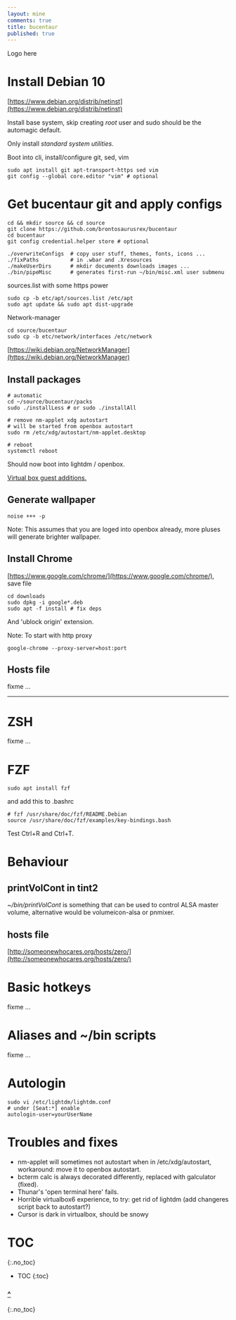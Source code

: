 ```yaml
---
layout: mine
comments: true
title: bucentaur
published: true
---
```

Logo here

# Install Debian 10

[https://www.debian.org/distrib/netinst](https://www.debian.org/distrib/netinst)

Install base system, skip creating *root* user and sudo should be the automagic default.  

Only install *standard system utilities*.

Boot into cli, install/configure git, sed, vim

    sudo apt install git apt-transport-https sed vim
    git config --global core.editor "vim" # optional

# Get bucentaur git and apply configs

    cd && mkdir source && cd source
    git clone https://github.com/brontosaurusrex/bucentaur
    cd bucentaur
    git config credential.helper store # optional
    
    ./overwriteConfigs  # copy user stuff, themes, fonts, icons ...
    ./fixPaths          # in .wbar and .Xresources
    ./makeUserDirs      # mkdir documents downloads images ...
    ./bin/pipeMisc      # generates first-run ~/bin/misc.xml user submenu

sources.list with some https power

    sudo cp -b etc/apt/sources.list /etc/apt
    sudo apt update && sudo apt dist-upgrade

Network-manager

    cd source/bucentaur
    sudo cp -b etc/network/interfaces /etc/network

[https://wiki.debian.org/NetworkManager](https://wiki.debian.org/NetworkManager)

## Install packages

    # automatic
    cd ~/source/bucentaur/packs
    sudo ./installLess # or sudo ./installAll
    
    # remove nm-applet xdg autostart
    # will be started from openbox autostart
    sudo rm /etc/xdg/autostart/nm-applet.desktop

    # reboot
    systemctl reboot

Should now boot into lightdm / openbox.

[Virtual box guest additions.](https://virtualboxes.org/doc/installing-guest-additions-on-debian/)

## Generate wallpaper

    noise +++ -p
    
Note: This assumes that you are loged into openbox already, more pluses will generate brighter wallpaper.

## Install Chrome

[https://www.google.com/chrome/](https://www.google.com/chrome/), save file

    cd downloads
    sudo dpkg -i google*.deb
    sudo apt -f install # fix deps
    
And 'ublock origin' extension.

Note: To start with http proxy

    google-chrome --proxy-server=host:port
    
## Hosts file

fixme ...

---
# ZSH

fixme ...

# FZF

    sudo apt install fzf
    
and add this to .bashrc

    # fzf /usr/share/doc/fzf/README.Debian
    source /usr/share/doc/fzf/examples/key-bindings.bash
    
Test Ctrl+R and Ctrl+T.

# Behaviour

## printVolCont in tint2
*~/bin/printVolCont* is something that can be used to control ALSA master volume, alternative would be volumeicon-alsa or pnmixer.

## hosts file
[http://someonewhocares.org/hosts/zero/](http://someonewhocares.org/hosts/zero/)

# Basic hotkeys

fixme ...

# Aliases and ~/bin scripts

fixme ...

# Autologin

    sudo vi /etc/lightdm/lightdm.conf
    # under [Seat:*] enable
    autologin-user=yourUserName
    
# Troubles and fixes

- nm-applet will sometimes not autostart when in /etc/xdg/autostart, workaround: move it to openbox autostart.
- bcterm calc is always decorated differently, replaced with galculator (fixed).
- Thunar's 'open terminal here' fails.
- Horrible virtualbox6 experience, to try: get rid of lightdm (add changeres script back to autostart?)
- Cursor is dark in virtualbox, should be snowy

# TOC
{:.no_toc}

* TOC
{:toc}

### <a href="#">^</a>
{:.no_toc}
